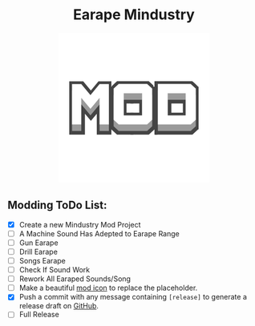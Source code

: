 <div align = center>

# Earape Mindustry

![Mod Icon](icon.png)

</div>

## Modding ToDo List:

- [x] Create a new Mindustry Mod Project
- [ ] A Machine Sound Has Adepted to Earape Range
- [ ] Gun Earape
- [ ] Drill Earape
- [ ] Songs Earape
- [ ] Check If Sound Work
- [ ] Rework All Earaped Sounds/Song
- [ ] Make a beautiful [mod icon](icon.png) to replace the placeholder.
- [x] Push a commit with any message containing `[release]` to generate a release draft on [GitHub](https://github.com/ssaagamemer/Earape-Mod/releases). 
- [ ] Full Release
